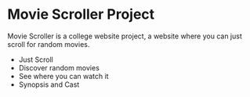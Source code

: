 # Movie Scroller Project
Movie Scroller is a college website project, a website where you can just scroll for random movies.

- Just Scroll
- Discover random movies
- See where you can watch it
- Synopsis and Cast
